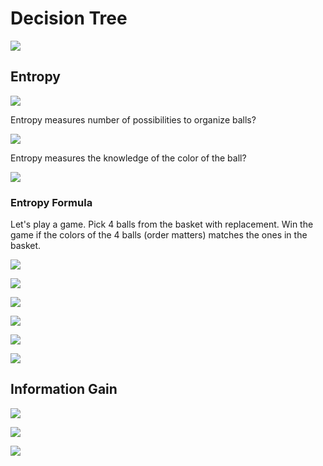# Decision Tree

![](2020-03-29-23-01-28.png)

## Entropy
![](2020-03-29-23-02-43.png)

Entropy measures number of possibilities to organize balls?

![](2020-03-29-23-03-53.png)

Entropy measures the knowledge of the color of the ball?

![](2020-03-29-23-07-52.png)

### Entropy Formula

Let's play a game. Pick 4 balls from the basket with replacement. Win the game if the colors of the 4 balls (order matters) matches the ones in the basket.

![](2020-03-29-23-11-11.png)

![](2020-03-29-23-11-24.png)

![](2020-03-29-23-12-57.png)

![](2020-03-29-23-14-28.png)

![](2020-03-29-23-15-14.png)

![](2020-03-29-23-17-39.png)

## Information Gain

![](2020-03-29-23-19-05.png)

![](2020-03-29-23-19-49.png)

![](2020-03-29-23-21-13.png)

